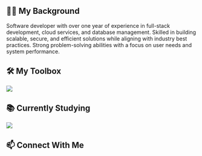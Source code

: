 <h2>👨‍💻 My Background</h2>
<p>Software developer with over one year of experience in full-stack development, cloud services, and database management. Skilled in building scalable, secure, and efficient solutions while aligning with industry best practices. Strong problem-solving abilities with a focus on user needs and system performance.</p>
<h2>🛠️ My Toolbox</h2>
<a href="https://skillicons.dev">
  <img src="https://skillicons.dev/icons?i=anaconda,c,cs,css,dotnet,electron,flask,github,html,java,js,linux,mysql,npm,py,react,sqlite,tailwind,ubuntu,unity,visualstudio,vscode,vue" />
</a>
<h2>📚 Currently Studying</h2>
<a href="https://skillicons.dev">
  <img src="https://skillicons.dev/icons?i=angular,aws,azure,docker,gcp,mongodb,nodejs,threejs" />
</a>
<h2>📫 Connect With Me</h2>
<a href="https://www.linkedin.com/in/benjamin-meyer-33618833a" target="_blank" rel="noopener noreferrer>
  <img src="https://skillicons.dev/icons?i=linkedin" alt="LinkedIn" />
</a>
